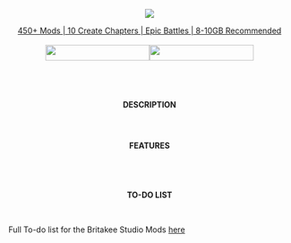 <p align="center"><a href="https://www.curseforge.com/members/realbritakee/projects" rel="nofollow"><img src="https://i.ibb.co/J599Zmd/britakeestudios.png">
<br/>
<p align="center">450+ Mods | 10 Create Chapters | Epic Battles | 8-10GB Recommended
<br/>
<br/>
<a href="https://dsc.gg/britakeestudio" rel="nofollow"><img src="https://img.shields.io/discord/1272931953821352047?style=for-the-badge&logo=discord&logoColor=fff&label=Britakee Studio&labelColor=0c1323&color=f97044" width="186" height="28"></a><a href="https://ko-fi.com/britakee" rel="nofollow"><img src="https://img.shields.io/static/v1?label=ko-fi&amp;message=Buy me a coffee&amp;color=f97044&amp;labelColor=0c1323&amp;style=for-the-badge&amp;logo=kofi&amp;logoColor=fff" alt="" width="186" height="28"></a>
<br/>
  
#

<br/>
<p align="center"><strong>DESCRIPTION</strong>
<br/>
<br/>

#

<p align="center"><strong>FEATURES</strong></p>
<br/>

#

<p align="center"><strong>TO-DO LIST</strong></p>
<br/>
<p>Full To-do list for the Britakee Studio Mods&nbsp;<a href="https://trello.com/b/B34llSgW/britakee-studio-mods" rel="nofollow">here</a></p>
